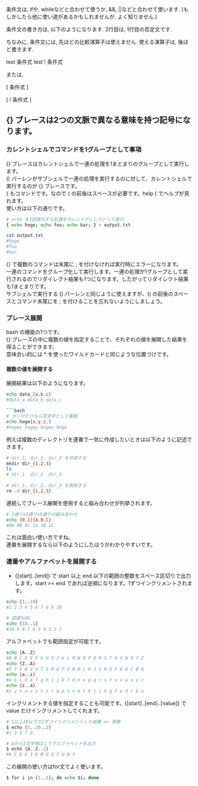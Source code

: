 条件文は, ifや, whileなどと合わせて使うか, &&, ||などと合わせて使います. (もしかしたら他に使い道があるかもしれませんが, よく知りません.)

条件文の書き方は, 以下のようになります. 2行目は, 1行目の否定文です.

ちなみに, 条件文には, 先ほどの比較演算子は使えません. 使える演算子は, 後ほど書きます.

test 条件式
test ! 条件式
            
または,

\[ 条件式 \]  

\[ ! 条件式 \]


## {} ブレースは2つの文脈で異なる意味を持つ記号になります。

### カレントシェルでコマンドを1グループとして事項

{} ブレースはカレントシェルで一連の処理を1まとまりのグループとして実行します。  
() パーレンがサブシェルで一連の処理を実行するのに対して、カレントシェルで実行するのが {} ブレースです。  
{ もコマンドです。なので { の前後はスペースが必要です。help { でヘルプが見れます。  
使い方は以下の通りです。

```bash
# echo を3回実行する処理をカレントディレクトリで実行
{ echo hoge; echo foo; echo bar; } > output.txt

cat output.txt
#hoge
#foo
#bar
```

{} で複数のコマンドは末尾に ; を付けなければ実行時にエラーになります。  
一連のコマンドをグループ化して実行します。一連の処理が1グループとして実行されるのでリダイレクト結果も1つになります。したがってリダイレクト結果も1まとまりです。  
サブシェルで実行する () パーレンと同じように使えますが、() の前後のスペースとコマンド末尾にを ; を付けることを忘れないようにしましょう。  

### ブレース展開

bash の機能の1つです。  
{} ブレースの中に複数の値を指定することで、それぞれの値を展開した結果を得ることができます。  
意味合い的には * を使ったワイルドカードと同じような位置づけです。  

#### 複数の値を展開する

展開結果は以下のようになります。
```bash
echo data_{a,b,c}
#data_a data_b data_c

```bash
# カンマだけなら空文字として展開
echo hoge{x,y,z,}
#hogex hogey hogez hoge
```

例えば複数のディレクトリを連番で一気に作成したいときは以下のように記述できます。
```bash
# dir_1, dir_2, dir_3 を作成する
mkdir dir_{1,2,3}
ls
# dir_1  dir_2  dir_3
    
# dir_1, dir_2, dir_3 を削除する
rm -d dir_{1,2,3}
```

連続してブレース展開を使用すると組み合わせが列挙されます。

```bash
# 2通りx3通り=6通りの組み合わせ
echo {0,1}{A,B,C}
#0A 0B 0C 1A 1B 1C
```

これは面白い使い方ですね。  
連番を展開するなら以下のようにしたほうがわかりやすいです。  

### 連番やアルファベットを展開する

- {[start]..[end]} で start 以上 end 以下の範囲の整数をスペース区切りで出力します。start >= end であれば逆順になります。1ずつインクリメントされます。

```bash
echo {1..10}
#1 2 3 4 5 6 7 8 9 10
    
# 逆順もOK
echo {10..1}
#10 9 8 7 6 5 4 3 2 1
```

アルファベットでも範囲指定が可能です。

```bash 
echo {A..Z}
#A B C D E F G H I J K L M N O P Q R S T U V W X Y Z
echo {Z..A}
#Z Y X W V U T S R Q P O N M L K J I H G F E D C B A
echo {a..z}
#a b c d e f g h i j k l m n o p q r s t u v w x y z
echo {z..a}
#z y x w v u t s r q p o n m l k j i h g f e d c b a
```    

インクリメントする値を指定することも可能です。{[start]..[end]..[value]} で value だけインクリメントしてくれます。

```bash
# 1以上10以下で2ずつインクリメントした結果 => 奇数
$ echo {1..10..2}
#1 3 5 7 9
```
```bash
# Aから1文字飛ばしでアルファベットを出力
$ echo {A..Z..2}
#A C E G I K M O Q S U W Y
```

この展開の使い方はfor文でよく使います。

```bash
$ for i in {1..5}; do echo $i; done
```



